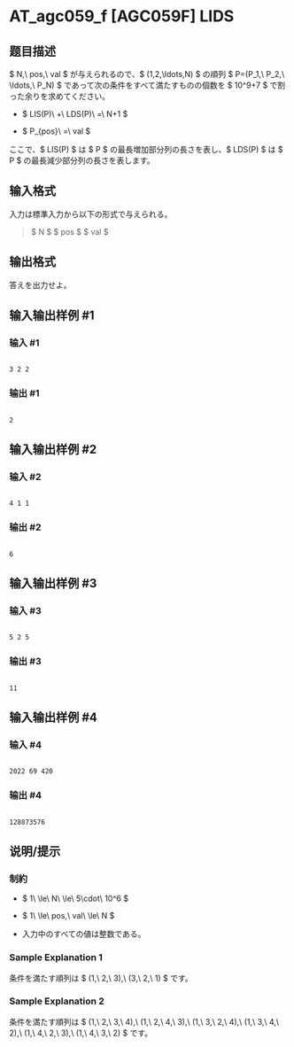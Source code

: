# AT_agc059_f [AGC059F] LIDS

## 题目描述

[problemUrl]: https://atcoder.jp/contests/agc059/tasks/agc059_f

$ N,\ pos,\ val $ が与えられるので、$ (1,2,\ldots,N) $ の順列 $ P=(P_1,\ P_2,\ \ldots,\ P_N) $ であって次の条件をすべて満たすものの個数を $ 10^9+7 $ で割った余りを求めてください。

- $ LIS(P)\ +\ LDS(P)\ =\ N+1 $
- $ P_{pos}\ =\ val $
 
ここで、$ LIS(P) $ は $ P $ の最長増加部分列の長さを表し、$ LDS(P) $ は $ P $ の最長減少部分列の長さを表します。

## 输入格式

入力は標準入力から以下の形式で与えられる。

> $ N $ $ pos $ $ val $

## 输出格式

答えを出力せよ。

## 输入输出样例 #1

### 输入 #1

```
3 2 2
```

### 输出 #1

```
2
```

## 输入输出样例 #2

### 输入 #2

```
4 1 1
```

### 输出 #2

```
6
```

## 输入输出样例 #3

### 输入 #3

```
5 2 5
```

### 输出 #3

```
11
```

## 输入输出样例 #4

### 输入 #4

```
2022 69 420
```

### 输出 #4

```
128873576
```

## 说明/提示

### 制約

- $ 1\ \le\ N\ \le\ 5\cdot\ 10^6 $
- $ 1\ \le\ pos,\ val\ \le\ N $
- 入力中のすべての値は整数である。
 
### Sample Explanation 1

条件を満たす順列は $ (1,\ 2,\ 3),\ (3,\ 2,\ 1) $ です。

### Sample Explanation 2

条件を満たす順列は $ (1,\ 2,\ 3,\ 4),\ (1,\ 2,\ 4,\ 3),\ (1,\ 3,\ 2,\ 4),\ (1,\ 3,\ 4,\ 2),\ (1,\ 4,\ 2,\ 3),\ (1,\ 4,\ 3,\ 2) $ です。